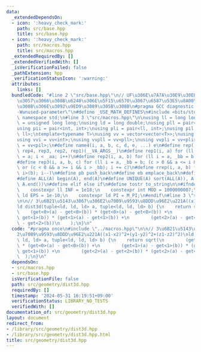 ```yaml
---
data:
  _extendedDependsOn:
  - icon: ':heavy_check_mark:'
    path: src/base.hpp
    title: src/base.hpp
  - icon: ':heavy_check_mark:'
    path: src/macros.hpp
    title: src/macros.hpp
  _extendedRequiredBy: []
  _extendedVerifiedWith: []
  _isVerificationFailed: false
  _pathExtension: hpp
  _verificationStatusIcon: ':warning:'
  attributes:
    links: []
  bundledCode: "#line 2 \"src/base.hpp\"\n// UF\u306E\u7A7A\u30E9\u30E0\u30C0\u6E21\
    \u3057\u3066\u308B\u6240\u306E\u5F15\u6570\u3067\u6587\u53E5\u8A00\u308F\u308C\
    \u308B\u306E\u3092\u9ED9\u3089\u305B\u308B\n#pragma GCC diagnostic ignored \"\
    -Wunused-parameter\"\n#define _USE_MATH_DEFINES\n#include <bits/stdc++.h>\nusing\
    \ namespace std;\n#line 3 \"src/macros.hpp\"\n\nusing ll = long long;\nusing ull\
    \ = unsigned long long;\nusing ld = long double;\nusing pll = pair<ll, ll>;\n\
    using pii = pair<int, int>;\nusing pli = pair<ll, int>;\nusing pil = pair<int,\
    \ ll>;\ntemplate<typename T>\nusing vv = vector<vector<T>>;\nusing vvl = vv<ll>;\n\
    using vvi = vv<int>;\nusing vvpll = vv<pll>;\nusing vvpli = vv<pli>;\nusing vvpil\
    \ = vv<pil>;\n#define name4(i, a, b, c, d, e, ...) e\n#define rep(...) name4(__VA_ARGS__,\
    \ rep4, rep3, rep2, rep1)(__VA_ARGS__)\n#define rep1(i, a) for (ll i = 0, _aa\
    \ = a; i < _aa; i++)\n#define rep2(i, a, b) for (ll i = a, _bb = b; i < _bb; i++)\n\
    #define rep3(i, a, b, c) for (ll i = a, _bb = b; (c > 0 && a <= i && i < _bb)\
    \ or (c < 0 && a >= i && i > _bb); i += c)\n#define rrep(i, a, b) for (ll i=(a);\
    \ i>(b); i--)\n#define pb push_back\n#define eb emplace_back\n#define mkp make_pair\n\
    #define ALL(A) begin(A), end(A)\n#define UNIQUE(A) sort(ALL(A)), A.erase(unique(ALL(A)),\
    \ A.end())\n#define elif else if\n#define tostr to_string\n\n#ifndef CONSTANTS\n\
    \    constexpr ll INF = 1e18;\n    constexpr int MOD = 1000000007;\n    constexpr\
    \ ld EPS = 1e-10;\n    constexpr ld PI = M_PI;\n#endif\n#line 3 \"src/geometry/dist3d.hpp\"\
    \n\n// 3\u6B21\u5143\u3067\u306E2\u70B9\u9593\u8DDD\u96E2\u221A((x1-x2)^2+(y1-y2)^2+(z1-z2)^2)\n\
    ld dist3d(tuple<ld, ld, ld> a, tuple<ld, ld, ld> b) {\n    return sqrt(\n    \
    \    (get<0>(a) - get<0>(b)) * (get<0>(a) - get<0>(b)) +\n        (get<1>(a) -\
    \ get<1>(b)) * (get<1>(a) - get<1>(b)) +\n        (get<2>(a) - get<2>(b)) * (get<2>(a)\
    \ - get<2>(b))\n    );\n}\n"
  code: "#pragma once\n#include \"../macros.hpp\"\n\n// 3\u6B21\u5143\u3067\u306E\
    2\u70B9\u9593\u8DDD\u96E2\u221A((x1-x2)^2+(y1-y2)^2+(z1-z2)^2)\nld dist3d(tuple<ld,\
    \ ld, ld> a, tuple<ld, ld, ld> b) {\n    return sqrt(\n        (get<0>(a) - get<0>(b))\
    \ * (get<0>(a) - get<0>(b)) +\n        (get<1>(a) - get<1>(b)) * (get<1>(a) -\
    \ get<1>(b)) +\n        (get<2>(a) - get<2>(b)) * (get<2>(a) - get<2>(b))\n  \
    \  );\n}\n"
  dependsOn:
  - src/macros.hpp
  - src/base.hpp
  isVerificationFile: false
  path: src/geometry/dist3d.hpp
  requiredBy: []
  timestamp: '2024-05-31 16:19:51+09:00'
  verificationStatus: LIBRARY_NO_TESTS
  verifiedWith: []
documentation_of: src/geometry/dist3d.hpp
layout: document
redirect_from:
- /library/src/geometry/dist3d.hpp
- /library/src/geometry/dist3d.hpp.html
title: src/geometry/dist3d.hpp
---
```

